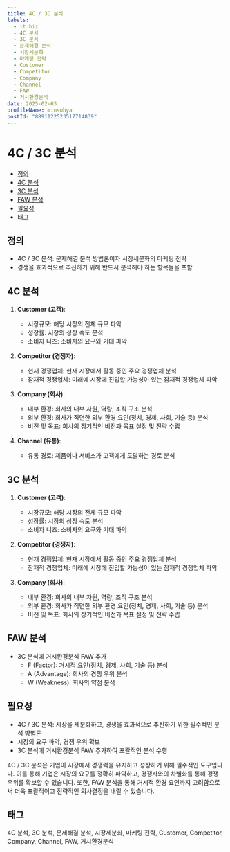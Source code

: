 ```yaml
---
title: 4C / 3C 분석
labels:
  - it.biz
  - 4C 분석
  - 3C 분석
  - 문제해결 분석
  - 시장세분화
  - 마케팅 전략
  - Customer
  - Competitor
  - Company
  - Channel
  - FAW
  - 거시환경분석
date: 2025-02-03
profileName: minsuhya
postId: "8891122523517714839"
---
```



# 4C / 3C 분석

<!-- mtoc-start -->

- [정의](#정의)
- [4C 분석](#4c-분석)
- [3C 분석](#3c-분석)
- [FAW 분석](#faw-분석)
- [필요성](#필요성)
- [태그](#태그)

<!-- mtoc-end -->

## 정의

- 4C / 3C 분석: 문제해결 분석 방법론이자 시장세분화의 마케팅 전략
- 경쟁을 효과적으로 추진하기 위해 반드시 분석해야 하는 항목들을 포함

## 4C 분석

1. **Customer (고객)**:

   - 시장규모: 해당 시장의 전체 규모 파악
   - 성장률: 시장의 성장 속도 분석
   - 소비자 니즈: 소비자의 요구와 기대 파악

2. **Competitor (경쟁자)**:

   - 현재 경쟁업체: 현재 시장에서 활동 중인 주요 경쟁업체 분석
   - 잠재적 경쟁업체: 미래에 시장에 진입할 가능성이 있는 잠재적 경쟁업체 파악

3. **Company (회사)**:

   - 내부 환경: 회사의 내부 자원, 역량, 조직 구조 분석
   - 외부 환경: 회사가 직면한 외부 환경 요인(정치, 경제, 사회, 기술 등) 분석
   - 비전 및 목표: 회사의 장기적인 비전과 목표 설정 및 전략 수립

4. **Channel (유통)**:
   - 유통 경로: 제품이나 서비스가 고객에게 도달하는 경로 분석

## 3C 분석

1. **Customer (고객)**:

   - 시장규모: 해당 시장의 전체 규모 파악
   - 성장률: 시장의 성장 속도 분석
   - 소비자 니즈: 소비자의 요구와 기대 파악

2. **Competitor (경쟁자)**:

   - 현재 경쟁업체: 현재 시장에서 활동 중인 주요 경쟁업체 분석
   - 잠재적 경쟁업체: 미래에 시장에 진입할 가능성이 있는 잠재적 경쟁업체 파악

3. **Company (회사)**:
   - 내부 환경: 회사의 내부 자원, 역량, 조직 구조 분석
   - 외부 환경: 회사가 직면한 외부 환경 요인(정치, 경제, 사회, 기술 등) 분석
   - 비전 및 목표: 회사의 장기적인 비전과 목표 설정 및 전략 수립

## FAW 분석

- 3C 분석에 거시환경분석 FAW 추가
  - F (Factor): 거시적 요인(정치, 경제, 사회, 기술 등) 분석
  - A (Advantage): 회사의 경쟁 우위 분석
  - W (Weakness): 회사의 약점 분석

## 필요성

- 4C / 3C 분석: 시장을 세분화하고, 경쟁을 효과적으로 추진하기 위한 필수적인 분석 방법론
- 시장의 요구 파악, 경쟁 우위 확보
- 3C 분석에 거시환경분석 FAW 추가하여 포괄적인 분석 수행

4C / 3C 분석은 기업이 시장에서 경쟁력을 유지하고 성장하기 위해 필수적인 도구입니다. 이를 통해 기업은 시장의 요구를 정확히 파악하고, 경쟁자와의 차별화를 통해 경쟁 우위를 확보할 수 있습니다. 또한, FAW 분석을 통해 거시적 환경 요인까지 고려함으로써 더욱 포괄적이고 전략적인 의사결정을 내릴 수 있습니다.

## 태그

4C 분석, 3C 분석, 문제해결 분석, 시장세분화, 마케팅 전략, Customer, Competitor, Company, Channel, FAW, 거시환경분석